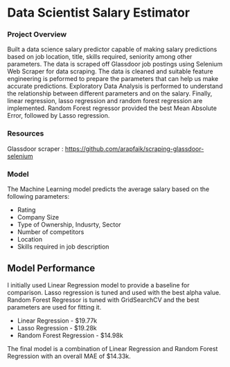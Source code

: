 # Data Scientist Salary Estimator

### Project Overview
Built a data science salary predictor capable of making salary predictions based on job location, title, skills required, seniority among other parameters. The data is scraped off Glassdoor job postings using Selenium Web Scraper for data scraping. The data is cleaned and suitable feature engineering is peformed to prepare the parameters that can help us make accurate predictions. Exploratory Data Analysis is performed to understand the relationship between different parameters and on the salary. Finally, linear regression, lasso regression and random forest regression are implemented. Random Forest regressor provided the best Mean Absolute Error, followed by Lasso regression. 

### Resources
Glassdoor scraper : https://github.com/arapfaik/scraping-glassdoor-selenium

### Model
The Machine Learning model predicts the average salary based on the following parameters:
- Rating
- Company Size
- Type of Ownership, Indusrty, Sector
- Number of competitors
- Location
- Skills required in job description

## Model Performance 
I initially used Linear Regression model to provide a baseline for comparison. Lasso regression is tuned and used with the best alpha value. Random Forest Regressor is tuned with GridSearchCV and the best parameters are used for fitting it.
- Linear Regression - $19.77k 
- Lasso Regression - $19.28k
- Random Forest Regression - $14.98k

The final model is a combination of Linear Regression and Random Forest Regression with an overall MAE of $14.33k. 
